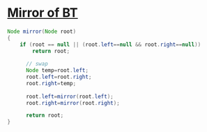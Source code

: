 # [**Mirror of BT**](https://leetcode.com/problems/balanced-binary-tree/)
```java
Node mirror(Node root)
{
    if (root == null || (root.left==null && root.right==null))
		return root;
      
      // swap
      Node temp=root.left;
      root.left=root.right;
      root.right=temp;
      
      root.left=mirror(root.left);
      root.right=mirror(root.right);

	  return root;
}
```
